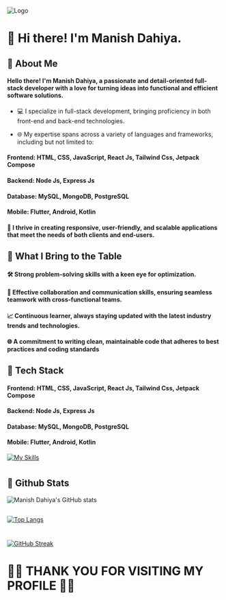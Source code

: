 
![Logo](https://profoundedutech.com/blog/wp-content/uploads/2022/05/step-to-become-a-full-stack-developer.png)


# 👋 Hi there! I'm Manish Dahiya.
###

## 🚀 About Me
#### Hello there! I'm Manish Dahiya, a passionate and detail-oriented full-stack developer with a love for turning ideas into functional and efficient software solutions.

*    💻 I specialize in full-stack development, bringing proficiency in both front-end and back-end technologies.

*    🌐 My expertise spans across a variety of languages and frameworks, including but not limited to:

####  Frontend: HTML, CSS, JavaScript, React Js, Tailwind Css, Jetpack Compose
####    Backend: Node Js, Express Js 
####    Database: MySQL, MongoDB, PostgreSQL
####    Mobile: Flutter, Android, Kotlin 


#### 🔧 I thrive in creating responsive, user-friendly, and scalable applications that meet the needs of both clients and end-users.

## 🌟 What I Bring to the Table

####   🛠 Strong problem-solving skills with a keen eye for optimization.
####    🤝 Effective collaboration and communication skills, ensuring seamless teamwork with cross-functional teams.
####    📈 Continuous learner, always staying updated with the latest industry trends and technologies.
####    🌐 A commitment to writing clean, maintainable code that adheres to best practices and coding standards
##
## 🔨 Tech Stack


####  Frontend: HTML, CSS, JavaScript, React Js, Tailwind Css, Jetpack Compose
####    Backend: Node Js, Express Js 
####    Database: MySQL, MongoDB, PostgreSQL
####    Mobile: Flutter,  Android, Kotlin 

[![My Skills](https://skills.thijs.gg/icons?i=html,css,js,ts,tailwindcss,react,redux,nextjs,nodejs,expressjs,mysql,mongodb,ubuntu,py,firebase,appwrite,github,git,figma&theme=light)](https://skills.thijs.gg)
#
## 🎉 Github Stats

![Manish Dahiya's GitHub stats](https://github-readme-stats.vercel.app/api?username=manishdahiya00&border_color=000&show_icons=true&theme=light)


##
[![Top Langs](https://github-readme-stats.vercel.app/api/top-langs/?username=manishdahiya00&border_color=000&layout=compact&theme=ligh&card_width=465)](https://github.com/manishdahiya00/github-readme-stats)
#
[![GitHub Streak](https://github-readme-streak-stats.herokuapp.com?user=manishdahiya00&theme=light&border_radius=10&hide_total_contributions=false&starting_year=2024&border=black&date_format=j%20M%5B%20Y%5D&card_width=470)](https://git.io/streak-stats)
###
#
# 🎉🎉 THANK YOU FOR VISITING MY PROFILE 🎉🎉
